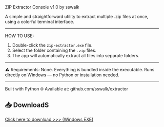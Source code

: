 ZIP Extractor Console v1.0
by sswalk

A simple and straightforward utility to extract multiple .zip files at once, using a colorful terminal interface.

-----------------------------------------

 HOW TO USE:
1. Double-click the `zip-extractor.exe` file.
2. Select the folder containing the `.zip` files.
3. The app will automatically extract all files into separate folders.

-----------------------------------------

⚠️ Requirements:
None. Everything is bundled inside the executable.
Runs directly on Windows — no Python or installation needed.

-----------------------------------------

 Built with Python
🌐 Available at: github.com/sswalk/extractor

## 📥 DownloadS

[ Click here to download >>> (Windows EXE)](https://github.com/sswalk/extractor/releases/tool.exe
)
